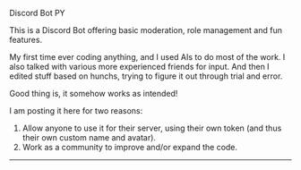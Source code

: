 Discord Bot PY

This is a Discord Bot offering basic moderation, role management and fun features.

My first time ever coding anything, and I used AIs to do most of the work.
I also talked with various more experienced friends for input.
And then I edited stuff based on hunchs, trying to figure it out through trial and error.

Good thing is, it somehow works as intended!

I am posting it here for two reasons:
1. Allow anyone to use it for their server, using their own token (and thus their own custom name and avatar).
2. Work as a community to improve and/or expand the code.

---
